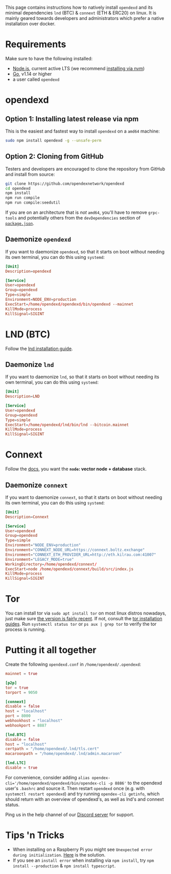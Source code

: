 This page contains instructions how to natively install `opendexd` and its minimal dependencies `lnd` (BTC) & `connext` (ETH & ERC20) on linux. It is mainly geared towards developers and administrators which prefer a native installation over docker.

# Requirements

Make sure to have the following installed:
- [Node.js](https://nodejs.org/en/download/), current active LTS (we recommend [installing via nvm](https://nodejs.org/en/download/package-manager/#nvm))
- [Go](https://golang.org/), v1.14 or higher
- a user called `opendexd`

# opendexd

## Option 1: Installing latest release via npm
This is the easiest and fastest way to install `opendexd` on a `amd64` machine: 
```bash
sudo npm install opendexd -g --unsafe-perm
```

## Option 2: Cloning from GitHub

Testers and developers are encouraged to clone the repository from GitHub and install from source:

```bash
git clone https://github.com/opendexnetwork/opendexd
cd opendexd
npm install
npm run compile
npm run compile:seedutil
```
If you are on an architecture that is *not* `amd64`, you'll have to remove `grpc-tools` and potentially others from the `devDependencies` section of [`package.json`](https://github.com/opendexnetwork/opendexd/blob/main/package.json).

## Daemonize `opendexd`

If you want to daemonize `opendexd`, so that it starts on boot without needing its own terminal, you can do this using `systemd`:

```toml
[Unit]
Description=opendexd

[Service]
User=opendexd
Group=opendexd
Type=simple
Environment=NODE_ENV=production
ExecStart=/home/opendexd/opendexd/bin/opendexd --mainnet
KillMode=process
KillSignal=SIGINT
```

# LND (BTC)

Follow the [lnd installation guide](https://github.com/lightningnetwork/lnd/blob/master/docs/INSTALL.md#installing-lnd).

## Daemonize `lnd`

If you want to daemonize `lnd`, so that it starts on boot without needing its own terminal, you can do this using `systemd`:

```toml
[Unit]
Description=LND

[Service]
User=opendexd
Group=opendexd
Type=simple
ExecStart=/home/opendexd/lnd/bin/lnd --bitcoin.mainnet
KillMode=process
KillSignal=SIGINT
```

# Connext

Follow the [docs](https://github.com/connext/vector#quick-start), you want the **`node`: vector node + database** stack.

## Daemonize `connext`

If you want to daemonize `connext`, so that it starts on boot without needing its own terminal, you can do this using `systemd`:

```toml
[Unit]
Description=Connext

[Service]
User=opendexd
Group=opendexd
Type=simple
Environment="NODE_ENV=production"
Environment="CONNEXT_NODE_URL=https://connext.boltz.exchange"
Environment="CONNEXT_ETH_PROVIDER_URL=http://eth.kilrau.com:41007"
Environment="LEGACY_MODE=true"
WorkingDirectory=/home/opendexd/connext/
ExecStart=node /home/opendexd/connext/build/src/index.js
KillMode=process
KillSignal=SIGINT
```

# Tor

You can install tor via `sudo apt install tor` on most linux distros nowadays, just make sure [the version is fairly recent](https://github.com/torproject/tor/releases). If not, consult the [tor installation guides](https://2019.www.torproject.org/docs/installguide.html.en). Run `systemctl status tor` or `ps aux | grep tor` to verify the tor process is running.

# Putting it all together

Create the following `opendexd.conf` in `/home/opendexd/.opendexd`:
```toml
mainnet = true

[p2p]
tor = true
torport = 9050

[connext]
disable = false
host = "localhost"
port = 8000
webhookhost = "localhost"
webhookport = 8887

[lnd.BTC]
disable = false
host = "localhost"
certpath = "/home/opendexd/.lnd/tls.cert"
macaroonpath = "/home/opendexd/.lnd/admin.macaroon"

[lnd.LTC]
disable = true
```

For convenience, consider adding `alias opendex-cli='/home/opendexd/opendexd/bin/opendex-cli -p 8886'` to the opendexd user's `.bashrc` and source it. Then restart `opendexd` once (e.g. with `systemctl restart opendexd`) and try running `opendex-cli getinfo`, which should return with an overview of opendexd's, as well as lnd's and connext status.

Ping us in the help channel of our [Discord server](https://discord.gg/aS5RMchDrU) for support.

# Tips 'n Tricks

* When installing on a Raspberry Pi you might see `Unexpected error during initialization`. [Here](https://github.com/ExchangeUnion/xud/issues/1199#issuecomment-527819108) is the solution.
* If you see an `install error` when installing via `npm install`, try `npm install --production` & `npm install typescript`.
